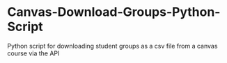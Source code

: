 # Canvas-Download-Groups-Python-Script
Python script for downloading student groups as a csv file from a canvas course via the API
